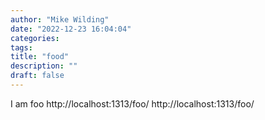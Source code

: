 ```yaml
---
author: "Mike Wilding"
date: "2022-12-23 16:04:04"
categories:
tags:
title: "food"
description: ""
draft: false
---
```


I am foo
http://localhost:1313/foo/
http://localhost:1313/foo/
